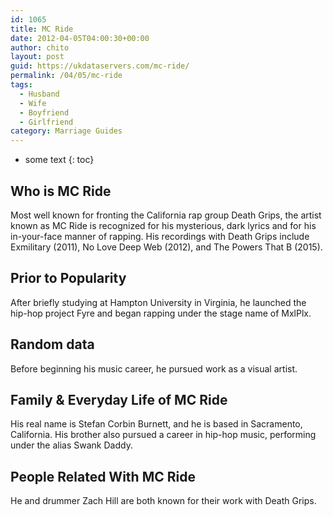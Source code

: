 ```yaml
---
id: 1065
title: MC Ride
date: 2012-04-05T04:00:30+00:00
author: chito
layout: post
guid: https://ukdataservers.com/mc-ride/
permalink: /04/05/mc-ride
tags:
  - Husband
  - Wife
  - Boyfriend
  - Girlfriend
category: Marriage Guides
---
```


* some text
{: toc}
          
          
## Who is  MC Ride
                  
                  
                  
Most well known for fronting the California rap group Death Grips, the artist known as MC Ride is recognized for his mysterious, dark lyrics and for his in-your-face manner of rapping. His recordings with Death Grips include Exmilitary (2011), No Love Deep Web (2012), and The Powers That B (2015).
                  
                
                
                
## Prior to Popularity 
                  
                  
                  
After briefly studying at Hampton University in Virginia, he launched the hip-hop project Fyre and began rapping under the stage name of MxlPlx.
                  
                
                
                
## Random data 
                  
                  
                  
Before beginning his music career, he pursued work as a visual artist.
                  
                
                
                
## Family & Everyday Life of MC Ride
                  
                  
                  
His real name is Stefan Corbin Burnett, and he is based in Sacramento, California. His brother also pursued a career in hip-hop music, performing under the alias Swank Daddy.
                  
                
                
                
## People Related With  MC Ride
                  
                  
                  
He and drummer Zach Hill are both known for their work with Death Grips.
                  
                
              
            
          
          
          
    
    
  
